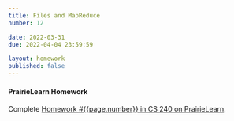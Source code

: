 ```yaml
---
title: Files and MapReduce
number: 12

date: 2022-03-31
due: 2022-04-04 23:59:59

layout: homework
published: false
---
```


#### PrairieLearn Homework

Complete [Homework #{{page.number}} in CS 240 on PrairieLearn](https://www.prairielearn.org/pl/course_instance/129051).